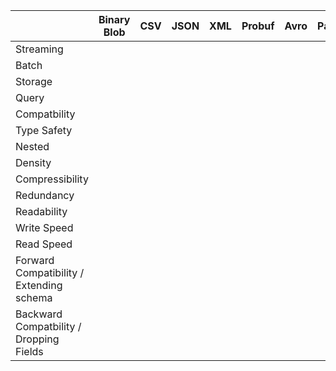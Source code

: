 | | Binary Blob | CSV | JSON | XML | Probuf | Avro | Parquet | BSON |
|---|---|---|---|---|---|---|---|---|
| Streaming | | | | | | | | |
| Batch | | | | | | | | |
| Storage  | | | | | | | | |
| Query  | | | | | | | | |
| Compatbility | | | | | | | | |
| Type Safety | | | | | | | | |
| Nested | | | | | | | | |
| Density | | | | | | | | |
| Compressibility | | | | | | | | |
| Redundancy | | | | | | | | |
| Readability | | | | | | | | |
| Write Speed | | | | | | | | |
| Read Speed | | | | | | | | |
| Forward Compatibility / Extending schema | | | | | | | | |
| Backward Compatbility / Dropping Fields | | | | | | | | |
